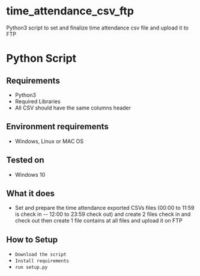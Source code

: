 # time_attendance_csv_ftp
Python3 script to set and finalize time attendance csv file and upload it to FTP
# Python Script
## Requirements
* Python3
* Required Libraries
* All CSV should have the same columns header
## Environment requirements
* Windows, Linux or MAC OS
## Tested on
* Windows 10
## What it does
* Set and prepare the time attendance exported CSVs files (00:00 to 11:59 is check in  --  12:00 to 23:59 check out)
and create 2 files check in and check out then create 1 file contains at all files and upload it on FTP 
## How to Setup
* ``` Download the script ```
* ``` Install requirements ```
* ``` run setup.py ```

